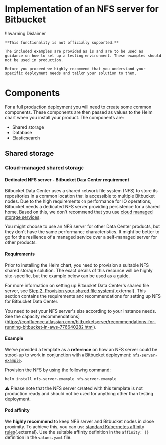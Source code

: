 # Implementation of an NFS server for Bitbucket

!!!warning Dislaimer

    **This functionality is not officially supported.**
    
    The included examples are provided as is and are to be used as guidance on how to set up a testing environment. These examples should not be used in production. 
    
    Before you proceed we highly recommend that you understand your specific deployment needs and tailor your solution to them.

# Components

For a full production deployment you will need to create some common components. These components are then passed as values 
to the Helm chart when you install your product. The components are:

* Shared storage
* Database
* Elasticsearch

## Shared storage

### Cloud-managed shared storage 

#### Dedicated NFS server - Bitbucket Data Center requirement

Bitbucket Data Center uses a shared network file system (NFS) to store its repositories in a common 
location that is accessible to multiple Bitbucket nodes. Due to the high requirements on performance for IO 
operations, Bitbucket needs a dedicated NFS server providing persistence for a shared home. Based on this, 
we don't recommend that you use 
[cloud managed storage services](https://confluence.atlassian.com/bitbucketserver/supported-platforms-776640981.html#Supportedplatforms-cloudplatformsCloudPlatforms).

You might choose to use an NFS server for other Data Center products, but they don't have the same performance 
characteristics. It might be better to go for the resilience of a managed service over a self-managed 
server for other products.
 
#### Requirements

Prior to installing the Helm chart, you need to provision a suitable NFS shared storage solution. The exact details 
of this resource will be highly site-specific, but the example below can be used as a guide.

For more information on setting up Bitbucket Data Center's shared file server, see 
[Step 2. Provision your shared file system](https://confluence.atlassian.com/bitbucketserver/install-bitbucket-data-center-872139817.html#InstallBitbucketDataCenter-nfs){.external}. 
This section contains the requirements and recommendations for setting up NFS for Bitbucket Data Center.

You need to set your NFS server's size according to your instance needs. See the capacity recommendations](https://confluence.atlassian.com/bitbucketserver/recommendations-for-running-bitbucket-in-aws-776640282.html).

#### Example

We've provided a template as a **reference** on how an NFS server could be stood-up to work in conjunction 
with a Bitbucket deployment: [`nfs-server-example`](nfs-server-example).

Provision the NFS by using the following command:
```shell
helm install nfs-server-example nfs-server-example
```

:warning: Please note that the NFS server created with this template is not production ready and should not be 
used for anything other than testing deployment.


#### Pod affinity

We **highly recommend** to keep NFS server and Bitbucket nodes in close proximity. To achieve this, you can use [standard Kubernetes affinity rules](https://kubernetes.io/docs/concepts/scheduling-eviction/assign-pod-node/#affinity-and-anti-affinity){.external}. Use the suitable affinity definition in the `affinity: {}` definition in the `values.yaml` file.
